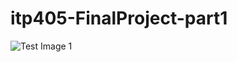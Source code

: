 # itp405-FinalProject-part1

![Test Image 1](https://github.com/jaejun-min/itp405-FinalProject-part1/blob/master/database.png)
